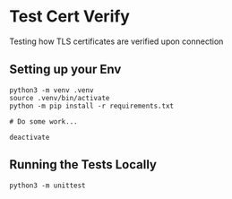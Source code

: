 # Test Cert Verify

Testing how TLS certificates are verified upon connection

## Setting up your Env

```
python3 -m venv .venv
source .venv/bin/activate
python -m pip install -r requirements.txt

# Do some work...

deactivate
```

## Running the Tests Locally

```
python3 -m unittest
```
